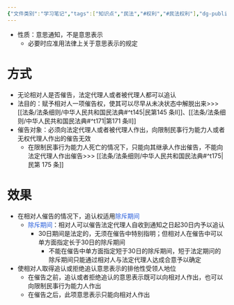 ```yaml
---
{"文件类别":"学习笔记","tags":["知识点","民法","#权利","#民法权利"],"dg-publish":true,"permalink":"/学习笔记studyup/民法总论/催告权/","dgPassFrontmatter":true,"created":"2024-10-27T22:56:04.390+08:00","updated":"2024-11-01T14:31:59.702+08:00"}
---
```


- 性质：意思通知，不是意思表示
	- 必要时应准用法律上关于意思表示的规定
# 方式
- 无论相对人是否催告，法定代理人或者被代理人都可以追认
- 法目的：赋予相对人一项催告权，使其可以尽早从未决状态中解脱出来>>> [[法条/法条细则/中华人民共和国民法典#^t145\|民第145 条Ⅱ]]、[[法条/法条细则/中华人民共和国民法典#^t171\|第171 条Ⅱ]]
- 催告对象：必须向法定代理人或者被代理人作出，向限制民事行为能力人或者无权代理人作出的催告无效
	- 在限制民事行为能力人死亡的情况下，只能向其继承人作出催告，不能向法定代理人作出催告>>> [[法条/法条细则/中华人民共和国民法典#^t175\|民第 175 条]]
# 效果
- 在相对人催告的情况下，追认权适用<font color="#245bdb">除斥期间</font>
	- <font color="#245bdb">除斥期间</font>：相对人可以催告法定代理人自收到通知之日起30日内予以追认
		- 30日期间是法定的，无须在催告中特别指明；但相对人在催告中可以单方面指定长于30日的除斥期间
			- 不能在催告中单方面指定短于30日的除斥期间，短于法定期问的除斥期间只能通过相对人与法定代理人达成合意予以确定
- 使相对人取得追认或拒绝追认意思表示的排他性受领人地位
	- 在催告之前，追认或者拒绝追认的意思表示既可以向相对人作出，也可以向限制民事行为能力人作出
	- 在催告之后，此项意思表示只能向相对人作出